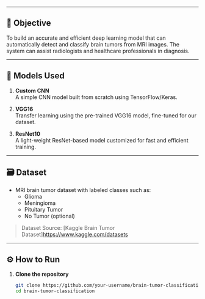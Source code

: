 
---

## 📌 Objective

To build an accurate and efficient deep learning model that can automatically detect and classify brain tumors from MRI images. The system can assist radiologists and healthcare professionals in diagnosis.

---

## 🧪 Models Used

1. **Custom CNN**  
   A simple CNN model built from scratch using TensorFlow/Keras.

2. **VGG16**  
   Transfer learning using the pre-trained VGG16 model, fine-tuned for our dataset.

3. **ResNet10**  
   A light-weight ResNet-based model customized for fast and efficient training.

---

## 🗃️ Dataset

- MRI brain tumor dataset with labeled classes such as:
  - Glioma
  - Meningioma
  - Pituitary Tumor
  - No Tumor (optional)

> Dataset Source: [Kaggle Brain Tumor Dataset]https://www.kaggle.com/datasets

---

## ⚙️ How to Run

1. **Clone the repository**
   ```bash
   git clone https://github.com/your-username/brain-tumor-classification.git
   cd brain-tumor-classification
